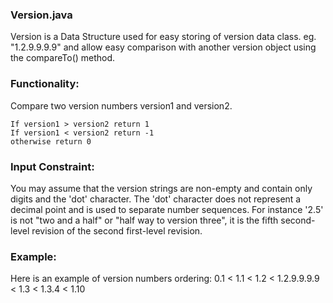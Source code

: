 ### Version.java
Version is a Data Structure used for easy storing of version data class. eg. "1.2.9.9.9.9" and allow easy comparison with another version object using the compareTo() method.

### Functionality:
Compare two version numbers version1 and version2.

```
If version1 > version2 return 1
If version1 < version2 return -1
otherwise return 0
```

### Input Constraint:
You may assume that the version strings are non-empty and contain only digits and the 'dot' character. The 'dot' character does not represent a
decimal point and is used to separate number sequences. For instance '2.5' is not "two and a half" or "half way to version three", it is the fifth
second-level revision of the second first-level revision.

### Example:
Here is an example of version numbers ordering: 0.1 < 1.1 < 1.2 < 1.2.9.9.9.9 < 1.3 < 1.3.4 < 1.10
